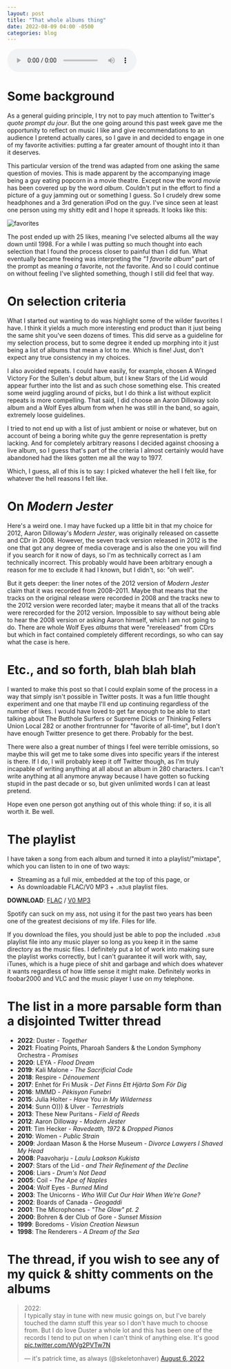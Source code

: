 ```yaml
---
layout: post
title: "That whole albums thing"
date: 2022-08-09 04:00 -0500
categories: blog
---
```

<audio controls="controls" src="https://drive.google.com/file/d/1s3_VEcGTvCnSR-0L_QNcuI8QcbZEMDyt/preview?usp=sharing">
    Something fucked up if you see this.
</audio>

# Some background

As a general guiding principle, I try not to pay much attention to Twitter's _quote prompt du jour_. But the one going around this past week gave me the opportunity to reflect on music I like and give recommendations to an audience I pretend actually cares, so I gave in and decided to engage in one of my favorite activities: putting a far greater amount of thought into it than it deserves.

This particular version of the trend was adapted from one asking the same question of movies. This is made apparent by the accompanying image being a guy eating popcorn in a movie theatre. Except now the word _movie_ has been covered up by the word _album_. Couldn't put in the effort to find a picture of a guy jamming out or something I guess. So I crudely drew some headphones and a 3rd generation iPod on the guy. I've since seen at least one person using my shitty edit and I hope it spreads. It looks like this:

![favorites](https://lh3.googleusercontent.com/KNdir9j_hZ2flWiNCE_AUCbv3TaFZ2wPZKV3rVH3X0MEPahZl7W6wCPSXnw2HXTC7Ds=w2400)

The post ended up with 25 likes, meaning I've selected albums all the way down until 1998. For a while I was putting so much thought into each selection that I found the process closer to painful than I did fun. What eventually became freeing was interpreting the _"1 favorite album"_ part of the prompt as meaning _a_ favorite, not _the_ favorite. And so I could continue on without feeling I've slighted something, though I still did feel that way.

# On selection criteria

What I started out wanting to do was highlight some of the wilder favorites I have. I think it yields a much more interesting end product than it just being the same shit you've seen dozens of times. This did serve as a guideline for my selection process, but to some degree it ended up morphing into it just being a list of albums that mean a lot to me. Which is fine! Just, don't expect any true consistency in my choices.

I also avoided repeats. I could have easily, for example, chosen A Winged Victory For the Sullen's debut album, but I knew Stars of the Lid would appear further into the list and as such chose something else. This created some weird juggling around of picks, but I do think a list without explicit repeats is more compelling. That said, I did choose an Aaron Dilloway solo album and a Wolf Eyes album from when he was still in the band, so again, extremely loose guidelines.

I tried to not end up with a list of just ambient or noise or whatever, but on account of being a boring white guy the genre representation is pretty lacking. And for completely arbitrary reasons I decided against choosing a live album, so I guess that's part of the criteria I almost certainly would have abandoned had the likes gotten me all the way to 1977.

Which, I guess, all of this is to say: I picked whatever the hell I felt like, for whatever the hell reasons I felt like.

# On _Modern Jester_

Here's a weird one. I may have fucked up a little bit in that my choice for 2012, Aaron Dilloway's _Modern Jester_, was originally released on cassette and CDr in 2008. However, the seven track version released in 2012 is the one that got any degree of media coverage and is also the one you will find if you search for it now of days, so I'm as technically correct as I am technically incorrect. This probably would have been arbitrary enough a reason for me to exclude it had I known, but I didn't, so: "oh well".

But it gets deeper: the liner notes of the 2012 version of _Modern Jester_ claim that it was recorded from 2008–2011. Maybe that means that the tracks on the original release were recorded in 2008 and the tracks new to the 2012 version were recorded later; maybe it means that all of the tracks were rerecorded for the 2012 version. Impossible to say without being able to hear the 2008 version or asking Aaron himself, which I am not going to do. There are whole Wolf Eyes _albums_ that were "rereleased" from CDrs but which in fact contained completely different recordings, so who can say what the case is here.

# Etc., and so forth, blah blah blah

I wanted to make this post so that I could explain some of the process in a way that simply isn't possible in Twitter posts. It was a fun little thought experiment and one that maybe I'll end up continuing regardless of the number of likes. I would have loved to get far enough to be able to start talking about The Butthole Surfers or Supreme Dicks or Thinking Fellers Union Local 282 or another frontrunner for "favorite of all-time", but I don't have enough Twitter presence to get there. Probably for the best.

There were also a great number of things I feel were terrible omissions, so maybe this will get me to take some dives into specific years if the interest is there. If I do, I will probably keep it off Twitter though, as I'm truly incapable of writing anything at all about an album in 280 characters. I can't write anything at all anymore anyway because I have gotten so fucking stupid in the past decade or so, but given unlimited words I can at least pretend.

Hope even one person got anything out of this whole thing: if so, it is all worth it. Be well.

# The playlist

I have taken a song from each album and turned it into a playlist/"mixtape", which you can listen to in one of two ways:
- Streaming as a full mix, embedded at the top of this page, or
- As downloadable FLAC/V0 MP3 + `.m3u8` playlist files.
  
**DOWNLOAD**: [FLAC](https://drive.google.com/uc?export=download&id=1lY0eSapyQAWGKFSRum_UHupGpOtVYSj4) / [V0 MP3](https://drive.google.com/uc?export=download&id=1STX3-KGnkQeqph4QXCVYflFP9_FiWOJy)

Spotify can suck on my ass, not using it for the past two years has been one of the greatest decisions of my life. Files for life.

If you download the files, you should just be able to pop the included `.m3u8` playlist file into any music player so long as you keep it in the same directory as the music files. I definitely put a lot of work into making sure the playlist works correctly, but I can't guarantee it will work with, say, iTunes, which is a huge piece of shit and garbage and which does whatever it wants regardless of how little sense it might make. Definitely works in foobar2000 and VLC and the music player I use on my telephone.

# The list in a more parsable form than a disjointed Twitter thread

- **2022**: Duster - _Together_
- **2021**: Floating Points, Pharoah Sanders & the London Symphony Orchestra - _Promises_
- **2020**: LEYA - _Flood Dream_
- **2019**: Kali Malone - _The Sacrificial Code_
- **2018**: Respire - _Dénouement_
- **2017**: Enhet för Fri Musik - _Det Finns Ett Hjärta Som För Dig_
- **2016**: MMMD - _Pèkisyon Funebri_
- **2015**: Julia Holter - _Have You in My Wilderness_
- **2014**: Sunn O))) & Ulver - _Terrestrials_
- **2013**: These New Puritans - _Field of Reeds_
- **2012**: Aaron Dilloway - _Modern Jester_
- **2011**: Tim Hecker - _Ravedeath, 1972_ & _Dropped Pianos_
- **2010**: Women - _Public Strain_
- **2009**: Jordaan Mason & the Horse Museum - _Divorce Lawyers I Shaved My Head_
- **2008**: Paavoharju - _Laulu Laakson Kukista_
- **2007**: Stars of the Lid - _and Their Refinement of the Decline_
- **2006**: Liars - _Drum's Not Dead_
- **2005**: Coil - _The Ape of Naples_
- **2004**: Wolf Eyes - _Burned Mind_
- **2003**: The Unicorns - _Who Will Cut Our Hair When We're Gone?_
- **2002**: Boards of Canada - _Geogaddi_
- **2001**: The Microphones - _"The Glow" pt. 2_
- **2000**: Bohren & der Club of Gore - _Sunset Mission_
- **1999**: Boredoms - _Vision Creation Newsun_
- **1998**: The Renderers - _A Dream of the Sea_

# The thread, if you wish to see any of my quick & shitty comments on the albums

<blockquote class="twitter-tweet"><p lang="en" dir="ltr">2022:<br>I typically stay in tune with new music goings on, but I&#39;ve barely touched the damn stuff this year so I don&#39;t have much to choose from. But I do love Duster a whole lot and this has been one of the records I tend to put on when I can&#39;t think of anything else. It&#39;s good <a href="https://t.co/WVg2PVTw7N">pic.twitter.com/WVg2PVTw7N</a></p>&mdash; it&#39;s patrick time, as always (@skeletonhaver) <a href="https://twitter.com/skeletonhaver/status/1555729947674791936?ref_src=twsrc%5Etfw">August 6, 2022</a></blockquote> <script async src="https://platform.twitter.com/widgets.js" charset="utf-8"></script> 
